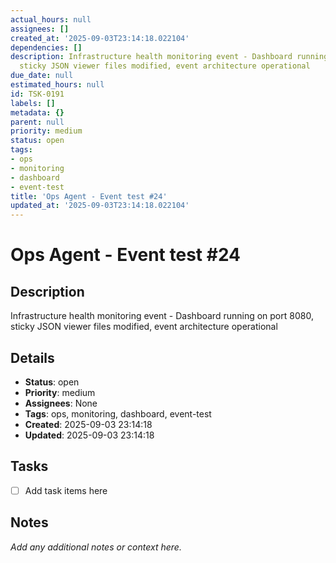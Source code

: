 ```yaml
---
actual_hours: null
assignees: []
created_at: '2025-09-03T23:14:18.022104'
dependencies: []
description: Infrastructure health monitoring event - Dashboard running on port 8080,
  sticky JSON viewer files modified, event architecture operational
due_date: null
estimated_hours: null
id: TSK-0191
labels: []
metadata: {}
parent: null
priority: medium
status: open
tags:
- ops
- monitoring
- dashboard
- event-test
title: 'Ops Agent - Event test #24'
updated_at: '2025-09-03T23:14:18.022104'
---
```


# Ops Agent - Event test #24

## Description
Infrastructure health monitoring event - Dashboard running on port 8080, sticky JSON viewer files modified, event architecture operational

## Details
- **Status**: open
- **Priority**: medium
- **Assignees**: None
- **Tags**: ops, monitoring, dashboard, event-test
- **Created**: 2025-09-03 23:14:18
- **Updated**: 2025-09-03 23:14:18

## Tasks
- [ ] Add task items here

## Notes
_Add any additional notes or context here._
